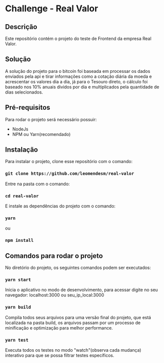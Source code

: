 # Challenge - Real Valor
## Descrição
Este repositório contém o projeto do teste de Frontend da empresa Real Valor.
## Solução
A solução do projeto para o bitcoin foi baseada em processar os dados enviados pela api e tirar informações como a 
cotação diária da moeda e acrescentar os valores  dia a dia, já para o Tesouro direto, o cálculo foi baseado nos 
10% anuais dividos por dia e multiplicados pela quantidade de dias selecionados.
## Pré-requisitos
Para rodar o projeto será necessário possuir:
- NodeJs
- NPM ou Yarn(recomendado)
## Instalação
Para instalar o projeto, clone esse repositório com o comando: 
### `git clone https://github.com/leomendesm/real-valor`

Entre na pasta com o comando: 
### `cd real-valor` 
E instale as dependências do projeto com o comando:
### `yarn`
ou
### `npm install` 
## Comandos para rodar o projeto
No diretório do projeto, os seguintes comandos podem ser executados:
### `yarn start`
Inicia o aplicativo no modo de desenvolvimento, para acessar digite no seu navegador: localhost:3000 ou seu_ip_local:3000
### `yarn build` 
Compila todos seus arquivos para uma versão final do projeto, que está localizada na pasta build, os arquivos passam por um processo de minificação e optimização para melhor performance.
### `yarn test`
Executa todos os testes no modo "watch"(observa cada mudança) interativo para que se possa filtrar testes específicos.